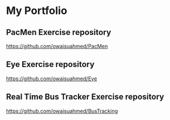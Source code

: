 # My Portfolio
## PacMen Exercise repository
<a href="https://github.com/owaisuahmed/PacMen">https://github.com/owaisuahmed/PacMen</a>
## Eye Exercise repository
<a href="https://github.com/owaisuahmed/Eye">https://github.com/owaisuahmed/Eye</a>
## Real Time Bus Tracker Exercise repository
<a href="https://github.com/owaisuahmed/BusTracking">https://github.com/owaisuahmed/BusTracking</a>
